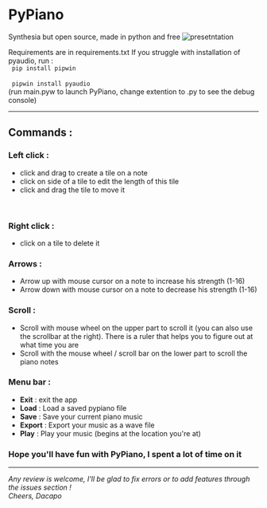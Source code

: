# PyPiano
Synthesia but open source, made in python and free
![presetntation](https://user-images.githubusercontent.com/72820204/151807839-82f8d3b8-2919-443b-a6e1-0c0b0a4f67d1.png)

Requirements are in requirements.txt
If you struggle with installation of pyaudio, run :
<br>
<code>
pip install pipwin
</code><br>
<code>
pipwin install pyaudio
</code><br>
(run main.pyw to launch PyPiano, change extention to .py to see the debug console)
<hr>
<h2> Commands : </h2>

<h3>Left click :</h3>
<ul>
 <li>click and drag to create a tile on a note</li>
 <li>click on side of a tile to edit the length of this tile</li>
 <li>click and drag the tile to move it</li>
</ul>
<br>
<h3>Right click :</h3>
<ul>
 <li>click on a tile to delete it</li>
</ul>
<h3>Arrows :</h3>
<ul>
 <li>Arrow up with mouse cursor on a note to increase his strength (1-16)</li>
 <li>Arrow down with mouse cursor on a note to decrease his strength (1-16)</li>
</ul>

<h3>Scroll :</h3>
<ul>
 <li>Scroll with mouse wheel on the upper part to scroll it (you can also use the scrollbar at the right). There is a ruler that helps you to figure out at what time you are</li>
 <li>Scroll with the mouse wheel / scroll bar on the lower part to scroll the piano notes</li>
</ul>

<h3>Menu bar :</h3>
<ul>
 <li><b>Exit</b> : exit the app</li>
 <li><b>Load</b> : Load a saved pypiano file</li>
 <li><b>Save</b> : Save your current piano music</li>
 <li><b>Export</b> : Export your music as a wave file</li>
 <li><b>Play</b> : Play your music (begins at the location you're at)</li>
</ul>

<h3> Hope you'll have fun with PyPiano, I spent a lot of time on it </h3>

<hr>

<i>Any review is welcome, I'll be glad to fix errors or to add features through the issues section !<i>
 <br>
<i>Cheers, Dacapo<i>

